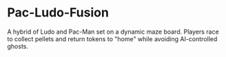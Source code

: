 # Pac-Ludo-Fusion
A hybrid of Ludo and Pac-Man set on a dynamic maze board. Players race to collect pellets and return tokens to "home" while avoiding AI-controlled ghosts.

